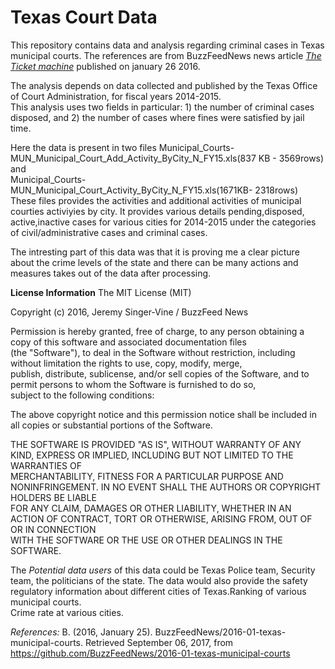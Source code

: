 # Texas Court Data

This repository contains data and analysis regarding criminal cases in Texas municipal courts. The references are from BuzzFeedNews   news article [_The Ticket machine_](https://www.buzzfeed.com/alexcampbell/the-ticket-machine?utm_term=.suAKMdKXE#.ybvRL9RnB) published on january 26 2016.

The analysis depends on data collected and published by the Texas Office of Court Administration, for fiscal years 2014-2015.   
This analysis uses two fields in particular: 1) the number of criminal cases disposed, and 2) the number of cases where fines were 
satisfied by jail time.

Here the data is present in two files Municipal_Courts-MUN_Municipal_Court_Add_Activity_ByCity_N_FY15.xls(837 KB - 3569rows) and  
Municipal_Courts-MUN_Municipal_Court_Activity_ByCity_N_FY15.xls(1671KB- 2318rows) These files provides the activities and additional   activities of municipal courties activiyies by city. It provides various details pending,disposed, active,inactive cases for various cities for 2014-2015 under the categories of civil/administrative cases and criminal cases. 

The intresting part of this data was that it is proving me a clear picture about the crime levels of the state and there can be many actions and measures takes out of the data after processing.

**License Information**
The MIT License (MIT)

Copyright (c) 2016, Jeremy Singer-Vine / BuzzFeed News

Permission is hereby granted, free of charge, to any person obtaining a copy of this software and associated documentation files  
(the "Software"), to deal in the Software without restriction, including without limitation the rights to use, copy, modify, merge,  
publish, distribute, sublicense, and/or sell copies of the Software, and to permit persons to whom the Software is furnished to do so,  
subject to the following conditions:

The above copyright notice and this permission notice shall be included in all copies or substantial portions of the Software.

THE SOFTWARE IS PROVIDED "AS IS", WITHOUT WARRANTY OF ANY KIND, EXPRESS OR IMPLIED, INCLUDING BUT NOT LIMITED TO THE WARRANTIES OF   
MERCHANTABILITY, FITNESS FOR A PARTICULAR PURPOSE AND NONINFRINGEMENT. IN NO EVENT SHALL THE  AUTHORS OR COPYRIGHT HOLDERS BE LIABLE   
FOR ANY CLAIM, DAMAGES OR OTHER LIABILITY, WHETHER IN AN ACTION OF CONTRACT, TORT OR OTHERWISE, ARISING FROM, OUT OF OR IN CONNECTION  
WITH THE SOFTWARE OR THE USE OR OTHER DEALINGS IN THE SOFTWARE.

The _Potential data users_ of this data could be Texas Police team, Security team, the politicians of the state. 
The data would also provide the safety regulatory information about different cities of Texas.Ranking of various municipal courts.  
Crime rate at various cities.


_References:_
B. (2016, January 25). BuzzFeedNews/2016-01-texas-municipal-courts. Retrieved September 06, 2017, from https://github.com/BuzzFeedNews/2016-01-texas-municipal-courts




